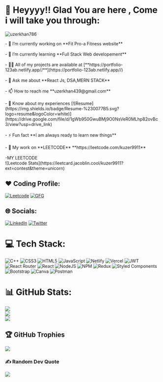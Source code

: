 

# 💫 Heyyyy!! Glad You are here , Come i will take you through:
<p align="left"> <img src="https://komarev.com/ghpvc/?username=uzerkhan786&label=Profile%20views&color=0e75b6&style=flat" alt="uzerkhan786" /> </p>
- 🔭 I’m currently working on **Fit Pro-a Fitness website**<br><br>- 🌱 I’m currently learning **Full Stack Web developement**<br><br>- 👨‍💻 All of my projects are available at [**https://portfolio-123ab.netlify.app//**](https://portfolio-123ab.netlify.app//)<br><br>- 💬 Ask me about **React Js, DSA,MERN STACK**<br><br>- 📫 How to reach me **uzerkhan439@gmail.com**<br><br>- 📄 Know about my experiences [![Resume](https://img.shields.io/badge/Resume-%230077B5.svg?logo=resume&logoColor=white)](https://drive.google.com/file/d/1gWb950GwuBMj9O0NsVeR0MLhp82ovBc3/view?usp=drive_link)<br><br>- ⚡ Fun fact **I am always ready to learn new things**<br><br>- 👯 My work on **LEETCODE** **https://leetcode.com/kuzer9911** <br><br>-MY LEETCODE<br>![Leetcode Stats](https://leetcard.jacoblin.cool/kuzer9911?ext=contest&theme=unicorn)<br>






## ❤ Coding Profile:
[![Leetcode](https://img.shields.io/badge/Leetcode-000000?style=for-the-badge&logo=LeetCode&logoColor=#d16c06)](https://leetcode.com/kuzer9911/) 
[![GFG](https://img.shields.io/badge/GeeksforGeeks-298D46?style=for-the-badge&logo=geeksforgeeks&logoColor=white)](https://auth.geeksforgeeks.org/user/uzerkhan2020/practice)


## 🌐 Socials:
[![LinkedIn](https://img.shields.io/badge/linkedin-%230077B5.svg?style=for-the-badge&logo=linkedin&logoColor=white)](https://www.linkedin.com/in/uzer-khan-b5a507214/) 
[![Twitter](https://img.shields.io/badge/Twitter-%231DA1F2.svg?style=for-the-badge&logo=Twitter&logoColor=white)](https://twitter.com/UzerKhan786) 



# 💻 Tech Stack:
![C++](https://img.shields.io/badge/c++-%2300599C.svg?style=for-the-badge&logo=c%2B%2B&logoColor=white) ![CSS3](https://img.shields.io/badge/css3-%231572B6.svg?style=for-the-badge&logo=css3&logoColor=white) ![HTML5](https://img.shields.io/badge/html5-%23E34F26.svg?style=for-the-badge&logo=html5&logoColor=white) ![JavaScript](https://img.shields.io/badge/javascript-%23323330.svg?style=for-the-badge&logo=javascript&logoColor=%23F7DF1E)  ![Netlify](https://img.shields.io/badge/netlify-%23000000.svg?style=for-the-badge&logo=netlify&logoColor=#00C7B7) ![Vercel](https://img.shields.io/badge/vercel-%23000000.svg?style=for-the-badge&logo=vercel&logoColor=white) ![JWT](https://img.shields.io/badge/JWT-black?style=for-the-badge&logo=JSON%20web%20tokens)  ![React Router](https://img.shields.io/badge/React_Router-CA4245?style=for-the-badge&logo=react-router&logoColor=white) ![React](https://img.shields.io/badge/react-%2320232a.svg?style=for-the-badge&logo=react&logoColor=%2361DAFB) ![NodeJS](https://img.shields.io/badge/node.js-6DA55F?style=for-the-badge&logo=node.js&logoColor=white) ![NPM](https://img.shields.io/badge/NPM-%23000000.svg?style=for-the-badge&logo=npm&logoColor=white) ![Redux](https://img.shields.io/badge/redux-%23593d88.svg?style=for-the-badge&logo=redux&logoColor=white) ![Styled Components](https://img.shields.io/badge/styled--components-DB7093?style=for-the-badge&logo=styled-components&logoColor=white)![Bootstrap](https://img.shields.io/badge/bootstrap-%23563D7C.svg?style=for-the-badge&logo=bootstrap&logoColor=white) ![Canva](https://img.shields.io/badge/Canva-%2300C4CC.svg?style=for-the-badge&logo=Canva&logoColor=white) ![Postman](https://img.shields.io/badge/Postman-FF6C37?style=for-the-badge&logo=postman&logoColor=white) 
# 📊 GitHub Stats:
![](https://github-readme-stats.vercel.app/api?username=uzerkhan786&theme=blue-green&hide_border=true&include_all_commits=true&count_private=true)<br/>
![](https://github-readme-streak-stats.herokuapp.com/?user=uzerkhan786&theme=blue-green&hide_border=true)<br/>
![](https://github-readme-stats.vercel.app/api/top-langs/?username=uzerkhan786&theme=blue-green&hide_border=true&include_all_commits=true&count_private=true&layout=compact)

## 🏆 GitHub Trophies
![](https://github-profile-trophy.vercel.app/?username=uzerkhan786&theme=monokai&no-frame=true&no-bg=true&margin-w=4)

### ✍️ Random Dev Quote
![](https://quotes-github-readme.vercel.app/api?type=horizontal&theme=radical)


